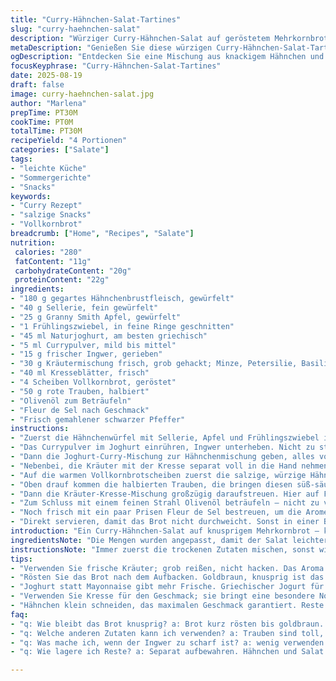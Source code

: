 ```yaml
---
title: "Curry-Hähnchen-Salat-Tartines"
slug: "curry-haehnchen-salat"
description: "Würziger Curry-Hähnchen-Salat auf geröstetem Mehrkornbrot mit frischen Kräutern, Trauben und Kräuter-Mix. Abgewandelt mit Joghurt statt Mayonnaise und frischem Ingwer. Schnelle Zubereitung, knackige Texturen und aromatische Kräuter ergeben ein ausgewogenes Hauptgericht."
metaDescription: "Genießen Sie diese würzigen Curry-Hähnchen-Salat-Tartines auf knusprigem Mehrkornbrot – frisch, aromatisch und einfach zuzubereiten"
ogDescription: "Entdecken Sie eine Mischung aus knackigem Hähnchen und frischen Kräutern auf geröstetem Brot, das Ihre Geschmacksknospen verzaubert"
focusKeyphrase: "Curry-Hähnchen-Salat-Tartines"
date: 2025-08-19
draft: false
image: curry-haehnchen-salat.jpg
author: "Marlena"
prepTime: PT30M
cookTime: PT0M
totalTime: PT30M
recipeYield: "4 Portionen"
categories: ["Salate"]
tags:
- "leichte Küche"
- "Sommergerichte"
- "Snacks"
keywords:
- "Curry Rezept"
- "salzige Snacks"
- "Vollkornbrot"
breadcrumb: ["Home", "Recipes", "Salate"]
nutrition: 
 calories: "280"
 fatContent: "11g"
 carbohydrateContent: "20g"
 proteinContent: "22g"
ingredients:
- "180 g gegartes Hähnchenbrustfleisch, gewürfelt"
- "40 g Sellerie, fein gewürfelt"
- "25 g Granny Smith Apfel, gewürfelt"
- "1 Frühlingszwiebel, in feine Ringe geschnitten"
- "45 ml Naturjoghurt, am besten griechisch"
- "5 ml Currypulver, mild bis mittel"
- "15 g frischer Ingwer, gerieben"
- "30 g Kräutermischung frisch, grob gehackt; Minze, Petersilie, Basilikum als Ersatz"
- "40 ml Kresseblätter, frisch"
- "4 Scheiben Vollkornbrot, geröstet"
- "50 g rote Trauben, halbiert"
- "Olivenöl zum Beträufeln"
- "Fleur de Sel nach Geschmack"
- "Frisch gemahlener schwarzer Pfeffer"
instructions:
- "Zuerst die Hähnchenwürfel mit Sellerie, Apfel und Frühlingszwiebel in eine große Schüssel geben. Kein Wasser, das macht die Mischung matschig."
- "Das Currypulver im Joghurt einrühren, Ingwer unterheben. Nicht zu stark, Ingwer soll nur die Frische bringen, nicht dominieren."
- "Dann die Joghurt-Curry-Mischung zur Hähnchenmischung geben, alles vorsichtig unterheben, damit die Würfel nicht zerfallen. Abschmecken mit Pfeffer und etwas Fleur de Sel."
- "Nebenbei, die Kräuter mit der Kresse separat voll in die Hand nehmen, grob schneiden oder reißen, damit die ätherischen Öle nicht verloren gehen."
- "Auf die warmen Vollkornbrotscheiben zuerst die salzige, würzige Hähnchenmischung verteilen. Nicht zu dünn, sonst verliert sich das Aroma."
- "Oben drauf kommen die halbierten Trauben, die bringen diesen süß-säuerlichen Knack fürs Mundgefühl und setzen das intensive Curry scharf in Kontrast."
- "Dann die Kräuter-Kresse-Mischung großzügig daraufstreuen. Hier auf Farbe und Frische achten, sie sollen leuchten."
- "Zum Schluss mit einem feinen Strahl Olivenöl beträufeln – nicht zu viel, sonst matscht das Brot. Lieber mehrfach leicht nachtröpfeln, so bleibt das Brot knusprig."
- "Noch frisch mit ein paar Prisen Fleur de Sel bestreuen, um die Aromen nochmal anzukurbeln."
- "Direkt servieren, damit das Brot nicht durchweicht. Sonst in einer Brotdose mit Haushaltspapier lagern, um Feuchtigkeit aufzufangen."
introduction: "Ein Curry-Hähnchen-Salat auf knusprigem Mehrkornbrot – klingt simple, ist aber ein kleines Abenteuer für den Gaumen. Mir fiel auf, dass Mayonnaise oft zu fettig wirkt, deshalb ersetzte ich sie durch griechischen Joghurt, was für frische Säure sorgt und alles leichter macht. Die Kombination aus knackigem Sellerie und saurer Granny Smith ist ein Klassiker, doch Ingwer gibt hier den gewissen Kick und schmeckt herrlich zu Curry. Rote Trauben bringen diese seltene süße Überraschung ins Spiel, die wunderbar mit den Kräutern kontrastiert. Viele unterschätzen die Wichtigkeit frisch gerissener Kräuter und frischer Kresse – nicht zu fein schneiden, sonst gehen sie schnell verloren, und die Farben verblassen. Das Brot muss richtig warm und knusprig sein, sonst wird’s matschig. Aromatisches Olivenöl darüber, ein bisschen Salz – fertig ist ein Hauptgericht, das viel mehr ist als nur ein Sandwich, sondern eine Freude an Texturen und Aromen."
ingredientsNote: "Die Mengen wurden angepasst, damit der Salat leichter und frischer schmeckt. Hähnchenbrust gewürfelt, weil sie weniger Fett enthält als Keule. Sellerie und Apfel sorgen für den nötigen Crunch und eine angenehme Süße. Joghurt ersetzt Mayonnaise, vor allem griechischer, wegen der cremigen Konsistenz. Ingwer bringt viel Frische, aber vorsichtig dosieren, um nicht zu scharf zu werden. Kräutervariation ersetzt Originalkräuter, da häufig Minze und Basilikum leichter verfügbar sind. Kresse bleibt als Geschmacksträger und Optik unverzichtbar. Die Trauben-Ersatzmenge wurde erhöht – bekommt mehr Biss. Vollkornbrot ist beim Rösten wichtig, denn Multi-Getreidebrotsorten können die Kruste fester machen, perfekte Basis ohne Durchweichen. Olivenöl und Fleur de Sel für die letzten Nuancen. Gehört eigentlich in jede Küche, da sie die Aromen runden und die Texturen balancieren."
instructionsNote: "Immer zuerst die trockenen Zutaten mischen, sonst wird’s zu matschig. Joghurt und Curry zusammenrühren, bevor man mit den anderen Zutaten vermischt – das sorgt für ein gleichmäßiges Aroma. Nicht zu viel rühren, sonst zerfallen die Hähnchenstücke und alles wird pampig. Kräuter nicht zu fein hacken, besser grob reißen, so bleiben die Aromastoffe erhalten. Achtung beim Rösten: Brot soll goldbraun werden, nicht verbrannt, sonst Bitterstoffe. Direkt nach dem Bestreichen belegen, sonst zieht der Joghurt zu stark ins Brot ein. Trauben zuletzt, frische Kresse sofort darüber, damit sie knackig bleibt. Ein feiner Olivenöl-Faden ist wichtig; nicht gießen, nur träufeln, das Brot sonst matschig. Fleur de Sel erst am Schluss – grobes Salz macht den Unterschied, es knackt im Mund und bringt das Aroma zum Funkeln. Wenn übrig, Salat separat aufbewahren, ohne Brot, sonst wird’s matschig."
tips:
- "Verwenden Sie frische Kräuter; grob reißen, nicht hacken. Das Aroma bleibt so intensiver. Minze, Petersilie, Basilikum kombinieren. Auch andere Kräuter sind möglich. Trauben bringen Frische. Sie sind süß-säuerlich. Ideal zu Curry-Geschmack. Falls nicht verfügbar, Äpfel können helfen."
- "Rösten Sie das Brot nach dem Aufbacken. Goldbraun, knusprig ist das Ziel. Benutzen Sie Mehrkornbrot, andere Sorten können auch passen. Garnieren Sie nach Belieben. Olivenöl nur dünn träufeln. Zu viel macht das Brot matschig. Am besten warm servieren, nicht warten."
- "Joghurt statt Mayonnaise gibt mehr Frische. Griechischer Jogurt für cremige Konsistenz. Ideal zur Behandlung von Curry. Achten Sie, dass der Ingwer frisch ist. Er gibt den notwendigen Kick, aber nicht zu viel. Sonst wird es scharf, was ungünstig ist."
- "Verwenden Sie Kresse für den Geschmack; sie bringt eine besondere Note. Wenn nicht vorhanden, versuchen Sie Rucola oder Spinat. Beides hat einen anderen Charakter, aber ist auch lecker. Sie sorgen für etwas Struktur und Frische."
- "Hähnchen klein schneiden, das maximalen Geschmack garantiert. Reste können kühl gelagert werden, aber ohne Brot. Sonst wird alles matschig und verliert die Textur. Der Salat allein hält sich gut. Aber nicht zu lange."
faq:
- "q: Wie bleibt das Brot knusprig? a: Brot kurz rösten bis goldbraun. Dann direkt belegen. Warten lassen macht es weich. Olivenöl sparsam verwenden. Zu viel zieht ins Brot ein."
- "q: Welche anderen Zutaten kann ich verwenden? a: Trauben sind toll, aber auch andere Früchte sind möglich. Äpfel zum Beispiel oder sogar Mandarinen. Experimentieren hilft, verschiedene Geschmäcker zu entdecken. Viele Varianten machen Spaß."
- "q: Was mache ich, wenn der Ingwer zu scharf ist? a: wenig verwenden. Frisch reiben, nicht schneiden. Wenn zu scharf, mehr Joghurt und andere Zutaten helfen. Versuchen Sie Äpfel wieder zu benutzen."
- "q: Wie lagere ich Reste? a: Separat aufbewahren. Hähnchen und Salat ohne Brot. Brot kann eigens in eine Brotdose. Mit etwas Haushaltspapier. Das hilft gegen Feuchtigkeit. Klar, so bleibt's frisch."

---
```

